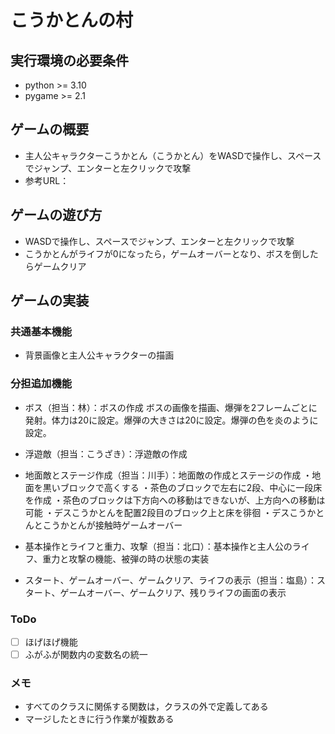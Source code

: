 # こうかとんの村

## 実行環境の必要条件
* python >= 3.10
* pygame >= 2.1

## ゲームの概要
* 主人公キャラクターこうかとん（こうかとん）をWASDで操作し、スペースでジャンプ、エンターと左クリックで攻撃
* 参考URL：

## ゲームの遊び方
* WASDで操作し、スペースでジャンプ、エンターと左クリックで攻撃
* こうかとんがライフが0になったら，ゲームオーバーとなり、ボスを倒したらゲームクリア

## ゲームの実装
### 共通基本機能
* 背景画像と主人公キャラクターの描画

### 分担追加機能
* ボス（担当：林）：ボスの作成
ボスの画像を描画、爆弾を2フレームごとに発射。体力は20に設定。爆弾の大きさは20に設定。爆弾の色を炎のように設定。
* 浮遊敵（担当：こうざき）：浮遊敵の作成
* 地面敵とステージ作成（担当：川手）：地面敵の作成とステージの作成
    ・地面を黒いブロックで高くする
    ・茶色のブロックで左右に2段、中心に一段床を作成
    ・茶色のブロックは下方向への移動はできないが、上方向への移動は可能
    ・デスこうかとんを配置2段目のブロック上と床を徘徊
    ・デスこうかとんとこうかとんが接触時ゲームオーバー

* 基本操作とライフと重力、攻撃（担当：北口）：基本操作と主人公のライフ、重力と攻撃の機能、被弾の時の状態の実装
* スタート、ゲームオーバー、ゲームクリア、ライフの表示（担当：塩島）：スタート、ゲームオーバー、ゲームクリア、残りライフの画面の表示

### ToDo
- [ ] ほげほげ機能
- [ ] ふがふが関数内の変数名の統一

### メモ

* すべてのクラスに関係する関数は，クラスの外で定義してある
* マージしたときに行う作業が複数ある
